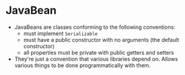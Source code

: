 # JavaBean

* JavaBeans are classes conforming to the following conventions:
  - must implement `Serializable`
  - must have a public constructor with no arguments (the default constructor)
  - all properties must be private with public getters and setters
* They're just a convention that various libraries depend on. Allows various things to be done programmatically with them.
